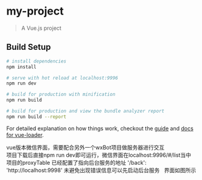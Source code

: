 # my-project

> A Vue.js project

## Build Setup

``` bash
# install dependencies
npm install

# serve with hot reload at localhost:9996
npm run dev

# build for production with minification
npm run build

# build for production and view the bundle analyzer report
npm run build --report
```

For detailed explanation on how things work, checkout the [guide](http://vuejs-templates.github.io/webpack/) and [docs for vue-loader](http://vuejs.github.io/vue-loader).

vue版本微信界面，需要配合另外一个wxBot项目做服务器进行交互  
项目下载后直接npm run dev即可运行，微信界面在localhost:9996/#/list当中  
项目的proxyTable 已经配置了指向后台服务的地址  '/back': 'http://localhost:9998' 未避免出现错误信息可以先启动后台服务  
界面如图所示  
